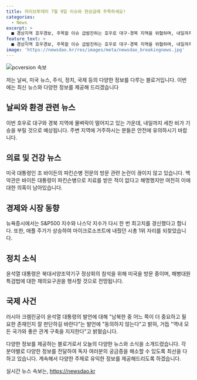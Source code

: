 ```yaml
---
title: 라이브투데이 7월 9일 이슈와 현상금에 주목하세요!
categories:
  - News
excerpt: >
  ■ 경상지역 호우경보, 주목할 이슈 급발진하는 호우로 대구·경북 지역을 위협하며, 내일까지 전국에 비가 이어질 전망. 바이든 대통령 파킨슨병 전문의 방문 논란 불거지며 관심. 뉴욕증시 사상 최고치 기록, 애플 주가 상승으로 시총 1위 되찾아. 윤대통령 미국 순방 중 해병대원 특검법 재의요구권 행사 예정. 러시아, 윤 대통령 발언에 남북 중 결정 발언에 동의 안 한다고 반응.
feature_text: >
  ■ 경상지역 호우경보, 주목할 이슈 급발진하는 호우로 대구·경북 지역을 위협하며, 내일까지 전국에 비가 이어질 전망. 바이든 대통령 파킨슨병 전문의 방문 논란 불거지며 관심. 뉴욕증시 사상 최고치 기록, 애플 주가 상승으로 시총 1위 되찾아. 윤대통령 미국 순방 중 해병대원 특검법 재의요구권 행사 예정. 러시아, 윤 대통령 발언에 남북 중 결정 발언에 동의 안 한다고 반응.
image: 'https://newsdao.kr/res/images/meta/newsdao_breakingnews.jpg'
---
```


<p><img src="https://newsdao.kr/res/images/meta/newsdao_breakingnews.jpg" alt="pcversion 속보" /></p>

<p>저는 날씨, 미국 뉴스, 주식, 정치, 국제 등의 다양한 정보를 다루는 블로거입니다. 이번에는 최신 뉴스와 다양한 정보를 제공해 드리겠습니다</p>

<h2 data-ke-size="size26">날씨와 환경 관련 뉴스</h2>

<p>이번 호우로 대구와 경북 지역에 물벼락이 떨어지고 있는 가운데, 내일까지 세찬 비가 기승을 부릴 것으로 예상됩니다. 주변 지역에 거주하시는 분들은 안전에 유의하시기 바랍니다.</p>

<h2 data-ke-size="size26">의료 및 건강 뉴스</h2>

<p>미국 대통령인 조 바이든의 파킨슨병 전문의 방문 관련 논란이 끊이지 않고 있습니다. 백악관은 바이든 대통령이 파킨슨병으로 치료를 받은 적이 없다고 해명했지만 여전히 이에 대한 의혹이 남아있습니다.</p>

<h2 data-ke-size="size26">경제와 시장 동향</h2>

<p>뉴욕증시에서는 S&amp;P500 지수와 나스닥 지수가 다시 한 번 최고치를 경신했다고 합니다. 또한, 애플 주가가 상승하여 마이크로소프트에 내줬던 시총 1위 자리를 되찾았습니다.</p>

<h2 data-ke-size="size26">정치 소식</h2>

<p>윤석열 대통령은 북대서양조약기구 정상회의 참석을 위해 미국을 방문 중이며, 해병대원 특검법에 대한 재의요구권을 행사할 것으로 전망됩니다.</p>

<h2 data-ke-size="size26">국제 사건</h2>

<p>러시아 크렘린궁이 윤석열 대통령의 발언에 대해 "남북한 중 어느 쪽이 더 중요하고 필요한 존재인지 잘 판단하길 바란다"는 발언에 "동의하지 않는다"고 밝혀, 거듭 "역내 모든 국가와 좋은 관계 구축을 지지한다"고 밝혔습니다.</p>

<p>다양한 정보를 제공하는 블로거로서 오늘의 다양한 뉴스와 소식을 소개드렸습니다. 각 분야별로 다양한 정보를 전달하여 독자 여러분의 궁금증을 해소할 수 있도록 최선을 다하고 있습니다. 계속해서 다양한 주제로 유익한 정보를 제공해드리도록 하겠습니다.</p>
실시간 뉴스 속보는, <a href="https://newsdao.kr" rel="dofollow">https://newsdao.kr</a>


